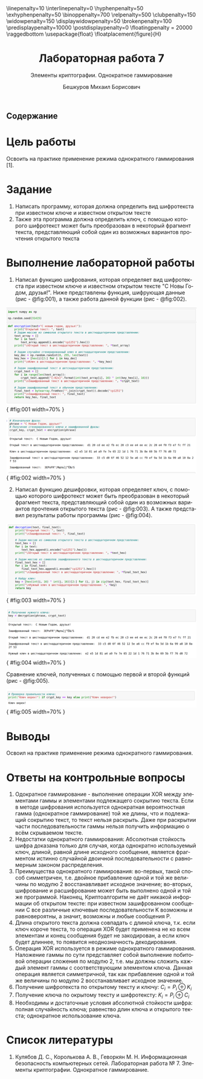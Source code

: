 ﻿---
# Front matter
lang: ru-RU
title: "Лабораторная работа 7"
subtitle: "Элементы криптографии. Однократное гаммирование"
author: "Бешкуров Михаил Борисович"

# Formatting
toc-title: "Содержание"
toc: true # Table of contents
toc_depth: 2
fontsize: 12pt
linestretch: 1.5
papersize: a4paper
documentclass: scrreprt
polyglossia-lang: russian
polyglossia-otherlangs: english
mainfont: PT Serif
romanfont: PT Serif
sansfont: PT Sans
monofont: PT Mono
mainfontoptions: Ligatures=TeX
romanfontoptions: Ligatures=TeX
sansfontoptions: Ligatures=TeX,Scale=MatchLowercase
monofontoptions: Scale=MatchLowercase
indent: true
pdf-engine: lualatex
header-includes:
  - \linepenalty=10 # the penalty added to the badness of each line within a paragraph (no associated penalty node) Increasing the value makes tex try to have fewer lines in the paragraph.
  - \interlinepenalty=0 # value of the penalty (node) added after each line of a paragraph.
  - \hyphenpenalty=50 # the penalty for line breaking at an automatically inserted hyphen
  - \exhyphenpenalty=50 # the penalty for line breaking at an explicit hyphen
  - \binoppenalty=700 # the penalty for breaking a line at a binary operator
  - \relpenalty=500 # the penalty for breaking a line at a relation
  - \clubpenalty=150 # extra penalty for breaking after first line of a paragraph
  - \widowpenalty=150 # extra penalty for breaking before last line of a paragraph
  - \displaywidowpenalty=50 # extra penalty for breaking before last line before a display math
  - \brokenpenalty=100 # extra penalty for page breaking after a hyphenated line
  - \predisplaypenalty=10000 # penalty for breaking before a display
  - \postdisplaypenalty=0 # penalty for breaking after a display
  - \floatingpenalty = 20000 # penalty for splitting an insertion (can only be split footnote in standard LaTeX)
  - \raggedbottom # or \flushbottom
  - \usepackage{float} # keep figures where there are in the text
  - \floatplacement{figure}{H} # keep figures where there are in the text
---

# Цель работы

Освоить на практике применение режима однократного гаммирования [1].

# Задание

1. Написать программу, которая должна определить вид шифротекста при известном ключе и известном открытом тексте
2. Также эта программа должна определить ключ, с помощью которого шифротекст может быть преобразован в некоторый фрагмент текста, представляющий собой один из возможных вариантов прочтения открытого текста

# Выполнение лабораторной работы

1. Написал функцию шифрования, которая определяет вид шифротекста при известном ключе и известном открытом тексте "С Новы Годом, друзья!". Ниже представлены функция, шифрующая данные (рис - @fig:001), а также работа данной функции (рис - @fig:002).

![Функция, шифрующая данные](image/1.png){ #fig:001 width=70% }

![Результат работы функции, шифрующей данные](image/2.png){ #fig:002 width=70% }

2. Написал функцию дешифровки, которая определяет ключ, с помощью которого шифротекст может быть преобразован в некоторый фрагмент текста, представляющий собой один из возможных вариантов прочтения открытого текста (рис - @fig:003). А также представил результаты работы программы (рис - @fig:004).

![Функция, дешифрующая данные](image/3.png){ #fig:003 width=70% }

![Результат работы функции, дешифрующей данные](image/4.png){ #fig:004 width=70% }

Сравнение ключей, полученных с помощью первой и второй функций (рис - @fig:005).

![Сравнение ключей](image/5.png){ #fig:005 width=70% }

# Выводы

Освоил на практике применение режима однократного гаммирования.

# Ответы на контрольные вопросы

1. Одократное гаммирование - выполнение операции XOR между элементами гаммы и элементами подлежащего сокрытию текста. Если в методе шифрования используется однократная вероятностная гамма (однократное гаммирование) той же длины, что и подлежащий сокрытию текст, то текст нельзя раскрыть. Даже при раскрытии части последовательности гаммы нельзя получить информацию о всём скрываемом тексте. 
2. Недостатки однократного гаммирования: Абсолютная стойкость шифра доказана только для случая, когда однократно используемый ключ, длиной, равной длине исходного сообщения, является фрагментом истинно случайной двоичной последовательности с равномерным законом распределения. 
3. Преимущества однократного гаммирования: во-первых, такой способ симметричен, т.е. двойное прибавление одной и той же величины по модулю 2 восстанавливает исходное значение; во-вторых, шифрование и расшифрование может быть выполнено одной и той же программой. Наконец, Криптоалгоритм не даёт никакой информации об открытом тексте: при известном зашифрованном сообщении C все различные ключевые последовательности K возможны и равновероятны, а значит, возможны и любые сообщения P. 
4. Длина открытого текста должна совпадать с длиной ключа, т.к. если ключ короче текста, то операция XOR будет применена не ко всем элементам и конец сообщения будет не закодирован, а если ключ будет длиннее, то появится неоднозначность декодирования. 
5. Операция XOR используется в режиме однократного гаммирования. Наложение гаммы по сути представляет собой выполнение побитовой операции сложения по модулю 2, т.е. мы должны сложить каждый элемент гаммы с соответствующим элементом ключа. Данная операция является симметричной, так как прибавление одной и той же величины по модулю 2 восстанавливает исходное значение.
6. Получение шифротекста по открытому тексту и ключу: $C_i = P_i \oplus K_i$ 
7. Получение ключа по окрытому тексту и шифротексту: $K_i = P_i \oplus C_i$ 
8. Необходимы и достаточные условия абсолютной стойкости шифра: полная случайность ключа; равенство длин ключа и открытого текста; однократное использование ключа.

# Список литературы

1. Кулябов Д. С., Королькова А. В., Геворкян М. Н. Информационная безопасность компьютерных сетей. Лабораторная работа № 7. Элементы криптографии. Однократное гаммирование.
